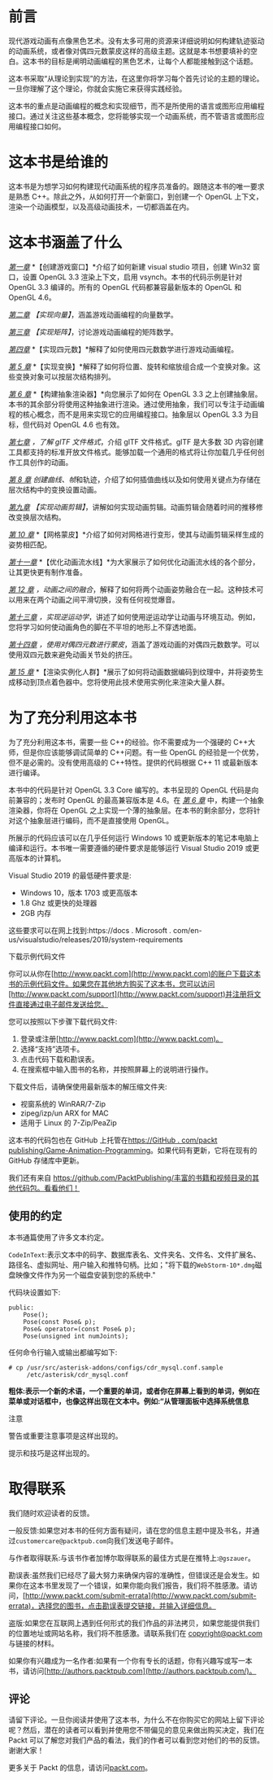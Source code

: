 # 前言

现代游戏动画有点像黑色艺术。没有太多可用的资源来详细说明如何构建轨迹驱动的动画系统，或者像对偶四元数蒙皮这样的高级主题。这就是本书想要填补的空白。这本书的目标是阐明动画编程的黑色艺术，让每个人都能接触到这个话题。

这本书采取“从理论到实现”的方法，在这里你将学习每个首先讨论的主题的理论。一旦你理解了这个理论，你就会实施它来获得实践经验。

这本书的重点是动画编程的概念和实现细节，而不是所使用的语言或图形应用编程接口。通过关注这些基本概念，您将能够实现一个动画系统，而不管语言或图形应用编程接口如何。

# 这本书是给谁的

这本书是为想学习如何构建现代动画系统的程序员准备的。跟随这本书的唯一要求是熟悉 C++。除此之外，从如何打开一个新窗口，到创建一个 OpenGL 上下文，渲染一个动画模型，以及高级动画技术，一切都涵盖在内。

# 这本书涵盖了什么

[*第一章*](01.html#_idTextAnchor013) *【创建游戏窗口】*介绍了如何新建 visual studio 项目，创建 Win32 窗口，设置 OpenGL 3.3 渲染上下文，启用 vsynch。本书的代码示例是针对 OpenGL 3.3 编译的。所有的 OpenGL 代码都兼容最新版本的 OpenGL 和 OpenGL 4.6。

[*第二章*](02.html#_idTextAnchor026) *【实现向量】*，涵盖游戏动画编程的向量数学。

[*第三章*](03.html#_idTextAnchor048) *【实现矩阵】*，讨论游戏动画编程的矩阵数学。

[*第四章*](04.html#_idTextAnchor069) *【实现四元数】*解释了如何使用四元数数学进行游戏动画编程。

[*第 5 章*](05.html#_idTextAnchor094) *【实现变换】*解释了如何将位置、旋转和缩放组合成一个变换对象。这些变换对象可以按层次结构排列。

[*第 6 章*](06.html#_idTextAnchor104) *【构建抽象渲染器】*向您展示了如何在 OpenGL 3.3 之上创建抽象层。本书的其余部分将使用这种抽象进行渲染。通过使用抽象，我们可以专注于动画编程的核心概念，而不是用来实现它的应用编程接口。抽象层以 OpenGL 3.3 为目标，但代码对 OpenGL 4.6 也有效。

[*第七章*](07.html#_idTextAnchor128) *，了解 glTF 文件格式*，介绍 glTF 文件格式。glTF 是大多数 3D 内容创建工具都支持的标准开放文件格式。能够加载一个通用的格式将让你加载几乎任何创作工具创作的动画。

[*第 8 章*](08.html#_idTextAnchor142) *创建曲线、帧*和轨迹，介绍了如何插值曲线以及如何使用关键点为存储在层次结构中的变换设置动画。

[*第九章*](09.html#_idTextAnchor155) *【实现动画剪辑】*，讲解如何实现动画剪辑。动画剪辑会随着时间的推移修改变换层次结构。

[*第 10 章*](10.html#_idTextAnchor167) *【网格蒙皮】*介绍了如何对网格进行变形，使其与动画剪辑采样生成的姿势相匹配。

[*第十一章*](11.html#_idTextAnchor185) *【优化动画流水线】*为大家展示了如何优化动画流水线的各个部分，让其更快更有制作准备。

[*第 12 章*](12.html#_idTextAnchor204) *，动画之间的融合*，解释了如何将两个动画姿势融合在一起。这种技术可以用来在两个动画之间平滑切换，没有任何视觉爆音。

[*第十三章*](13.html#_idTextAnchor217) *，实现逆运动学*，讲述了如何使用逆运动学让动画与环境互动。例如，您将学习如何使动画角色的脚在不平坦的地形上不穿透地面。

[*第十四章*](14.html#_idTextAnchor235) *，使用对偶四元数进行蒙皮*，涵盖了游戏动画的对偶四元数数学。可以使用双四元数来避免动画关节处的挤压。

[*第 15 章*](15.html#_idTextAnchor249) *【渲染实例化人群】*展示了如何将动画数据编码到纹理中，并将姿势生成移动到顶点着色器中。您将使用此技术使用实例化来渲染大量人群。

# 为了充分利用这本书

为了充分利用这本书，需要一些 C++的经验。你不需要成为一个强硬的 C++大师，但是你应该能够调试简单的 C++问题。有一些 OpenGL 的经验是一个优势，但不是必需的。没有使用高级的 C++特性。提供的代码根据 C++ 11 或最新版本进行编译。

本书中的代码是针对 OpenGL 3.3 Core 编写的。本书呈现的 OpenGL 代码是向前兼容的；发布时 OpenGL 的最高兼容版本是 4.6。在 [*第 6 章*](06.html#_idTextAnchor104) 中，构建一个抽象渲染器，你将在 OpenGL 之上实现一个薄的抽象层。在本书的剩余部分，您将针对这个抽象层进行编码，而不是直接使用 OpenGL。

所展示的代码应该可以在几乎任何运行 Windows 10 或更新版本的笔记本电脑上编译和运行。本书唯一需要遵循的硬件要求是能够运行 Visual Studio 2019 或更高版本的计算机。

Visual Studio 2019 的最低硬件要求是:

*   Windows 10，版本 1703 或更高版本
*   1.8 Ghz 或更快的处理器
*   2GB 内存

这些要求可以在网上找到:https://docs . Microsoft . com/en-us/visualstudio/releases/2019/system-requirements

下载示例代码文件

你可以从你在[http://www.packt.com](http://www.packt.com)的账户下载这本书的示例代码文件。如果您在其他地方购买了这本书，您可以访问[http://www.packt.com/support](http://www.packt.com/support)并注册将文件直接通过电子邮件发送给您。

您可以按照以下步骤下载代码文件:

1.  登录或注册[http://www.packt.com](http://www.packt.com)。
2.  选择“支持”选项卡。
3.  点击代码下载和勘误表。
4.  在搜索框中输入图书的名称，并按照屏幕上的说明进行操作。

下载文件后，请确保使用最新版本的解压缩文件夹:

*   视窗系统的 WinRAR/7-Zip
*   zipeg/izp/un ARX for MAC
*   适用于 Linux 的 7-Zip/PeaZip

这本书的代码包也在 GitHub 上托管在[https://GitHub . com/packt publishing/Game-Animation-Programming](https://github.com/PacktPublishing/Game-Animation-Programming)。如果代码有更新，它将在现有的 GitHub 存储库中更新。

我们还有来自 https://github.com/PacktPublishing/丰富的书籍和视频目录的其他代码包。看看他们！

## 使用的约定

本书通篇使用了许多文本约定。

`CodeInText`:表示文本中的码字、数据库表名、文件夹名、文件名、文件扩展名、路径名、虚拟网址、用户输入和推特句柄。比如；"将下载的`WebStorm-10*.dmg`磁盘映像文件作为另一个磁盘安装到您的系统中."

代码块设置如下:

```
public:
    Pose();
    Pose(const Pose& p);
    Pose& operator=(const Pose& p);
    Pose(unsigned int numJoints);
```

任何命令行输入或输出都编写如下:

```
# cp /usr/src/asterisk-addons/configs/cdr_mysql.conf.sample
     /etc/asterisk/cdr_mysql.conf
```

**粗体:**表示一个新的术语，一个重要的单词，或者你在屏幕上看到的单词，例如在菜单或对话框中，也像这样出现在文本中。例如:“从管理面板中选择**系统信息**

注意

警告或重要注意事项是这样出现的。

提示和技巧是这样出现的。

# 取得联系

我们随时欢迎读者的反馈。

一般反馈:如果您对本书的任何方面有疑问，请在您的信息主题中提及书名，并通过`customercare@packtpub.com`向我们发送电子邮件。

与作者取得联系:与该书作者加博尔取得联系的最佳方式是在推特上:`@gszauer`。

勘误表:虽然我们已经尽了最大努力来确保内容的准确性，但错误还是会发生。如果你在这本书里发现了一个错误，如果你能向我们报告，我们将不胜感激。请访问，[http://www.packt.com/submit-errata](http://www.packt.com/submit-errata)，选择您的图书，点击勘误表提交链接，并输入详细信息。

盗版:如果您在互联网上遇到任何形式的我们作品的非法拷贝，如果您能提供我们的位置地址或网站名称，我们将不胜感激。请联系我们在 copyright@packt.com 与链接的材料。

如果你有兴趣成为一名作者:如果有一个你有专长的话题，你有兴趣写或写一本书，请访问[http://authors.packtpub.com](http://authors.packtpub.com/)。

## 评论

请留下评论。一旦你阅读并使用了这本书，为什么不在你购买它的网站上留下评论呢？然后，潜在的读者可以看到并使用您不带偏见的意见来做出购买决定，我们在 Packt 可以了解您对我们产品的看法，我们的作者可以看到您对他们的书的反馈。谢谢大家！

更多关于 Packt 的信息，请访问[packt.com](https://www.packtpub.com/)。